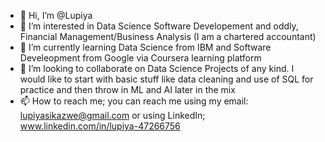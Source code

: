 - 👋 Hi, I’m @Lupiya
- 👀 I’m interested in Data Science Software Developement and oddly, Financial Management/Business Analysis (I am a chartered accountant) 
- 🌱 I’m currently learning Data Science from IBM and Software Develeopment from Google via Coursera learning platform
- 💞️ I’m looking to collaborate on Data Science Projects of any kind. I would like to start with basic stuff like data cleaning and use of SQL for practice and then throw in ML and AI later in the mix
- 📫 How to reach me; you can reach me using my email: lupiyasikazwe@gmail.com or using LinkedIn; www.linkedin.com/in/lupiya-47266756

<!---
Lupiya/Lupiya is a ✨ special ✨ repository because its `README.md` (this file) appears on your GitHub profile.
You can click the Preview link to take a look at your changes.
--->
